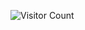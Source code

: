 ![Visitor Count](https://hits.seeyoufarm.com/api/count/incr/badge.svg?url=https://github.com/djontop/ox_inventory_qb_compact&count_bg=%2379C83D&title_bg=%23555555&icon=github.svg&icon_color=%23E7E7E7&title=Visitors&edge_flat=false)
